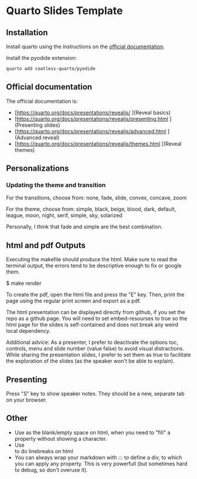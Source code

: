 # Quarto Slides Template

## Installation

Install quarto using the instructions on the [official documentation](https://quarto.org/docs/get-started/).

Install the pyodide extension:

```bash
quarto add coatless-quarto/pyodide
```

## Official documentation
The official documentation is:
* [https://quarto.org/docs/presentations/revealjs/ ](Reveal basics)
* [https://quarto.org/docs/presentations/revealjs/presenting.html ](Presenting slides)
* [https://quarto.org/docs/presentations/revealjs/advanced.html ](Advanced reveal)
* [https://quarto.org/docs/presentations/revealjs/themes.html ](Reveal themes)

## Personalizations

### Updating the theme and transition
For the transitions, choose from: none, fade, slide, convex, concave, zoom

For the theme, choose from: simple, black, beige, blood, dark, default, league, moon, night, serif, simple, sky, solarized

Personally, I think that fade and simple are the best combination.


## html and pdf Outputs

Executing the makefile should produce the html. Make sure to read the terminal output, the errors tend to be descriptive enough to fix or google them.

$ make render

To create the pdf, open the html file and press the "E" key. Then, print the page using the regular print screen and export as a pdf.

The html presentation can be displayed directly from github, if you set the repo as a github page. You will need to set embed-resourses to true so the html page for the slides is self-contained and does not break any weird local dependency.

Additional advice: As a presenter, I prefer to deactivate the options toc, controls, menu and slide number (value false) to avoid visual distractions. While sharing the presentation slides, I prefer to set them as true to facilitate the exploration of the slides (as the speaker won't be able to explain).  

## Presenting
Press "S" key to show speaker notes. They should be a new, separate tab on your browser.

## Other
* Use &#32; as the blank/empty space on html, when you need to "fill" a property without showing a character.
* Use <br> to do linebreaks on html
* You can always wrap your markdown with ::: to define a div, to which you can apply any property. This is very powerfull (but sometimes hard to debug, so don't overuse it).